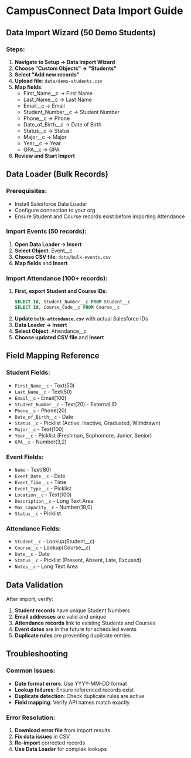 # CampusConnect Data Import Guide

## Data Import Wizard (50 Demo Students)

### Steps:
1. **Navigate to Setup → Data Import Wizard**
2. **Choose "Custom Objects" → "Students"**
3. **Select "Add new records"**
4. **Upload file**: `data/demo-students.csv`
5. **Map fields**:
   - First_Name__c → First Name
   - Last_Name__c → Last Name
   - Email__c → Email
   - Student_Number__c → Student Number
   - Phone__c → Phone
   - Date_of_Birth__c → Date of Birth
   - Status__c → Status
   - Major__c → Major
   - Year__c → Year
   - GPA__c → GPA
6. **Review and Start Import**

## Data Loader (Bulk Records)

### Prerequisites:
- Install Salesforce Data Loader
- Configure connection to your org
- Ensure Student and Course records exist before importing Attendance

### Import Events (50 records):
1. **Open Data Loader → Insert**
2. **Select Object**: Event__c
3. **Choose CSV file**: `data/bulk-events.csv`
4. **Map fields** and **Insert**

### Import Attendance (100+ records):
1. **First, export Student and Course IDs**:
   ```sql
   SELECT Id, Student_Number__c FROM Student__c
   SELECT Id, Course_Code__c FROM Course__c
   ```
2. **Update `bulk-attendance.csv`** with actual Salesforce IDs
3. **Data Loader → Insert**
4. **Select Object**: Attendance__c
5. **Choose updated CSV file** and **Insert**

## Field Mapping Reference

### Student Fields:
- `First_Name__c` - Text(50)
- `Last_Name__c` - Text(50)
- `Email__c` - Email(100)
- `Student_Number__c` - Text(20) - External ID
- `Phone__c` - Phone(20)
- `Date_of_Birth__c` - Date
- `Status__c` - Picklist (Active, Inactive, Graduated, Withdrawn)
- `Major__c` - Text(100)
- `Year__c` - Picklist (Freshman, Sophomore, Junior, Senior)
- `GPA__c` - Number(3,2)

### Event Fields:
- `Name` - Text(80)
- `Event_Date__c` - Date
- `Event_Time__c` - Time
- `Event_Type__c` - Picklist
- `Location__c` - Text(100)
- `Description__c` - Long Text Area
- `Max_Capacity__c` - Number(18,0)
- `Status__c` - Picklist

### Attendance Fields:
- `Student__c` - Lookup(Student__c)
- `Course__c` - Lookup(Course__c)
- `Date__c` - Date
- `Status__c` - Picklist (Present, Absent, Late, Excused)
- `Notes__c` - Long Text Area

## Data Validation

After import, verify:
1. **Student records** have unique Student Numbers
2. **Email addresses** are valid and unique
3. **Attendance records** link to existing Students and Courses
4. **Event dates** are in the future for scheduled events
5. **Duplicate rules** are preventing duplicate entries

## Troubleshooting

### Common Issues:
- **Date format errors**: Use YYYY-MM-DD format
- **Lookup failures**: Ensure referenced records exist
- **Duplicate detection**: Check duplicate rules are active
- **Field mapping**: Verify API names match exactly

### Error Resolution:
1. **Download error file** from import results
2. **Fix data issues** in CSV
3. **Re-import** corrected records
4. **Use Data Loader** for complex lookups
